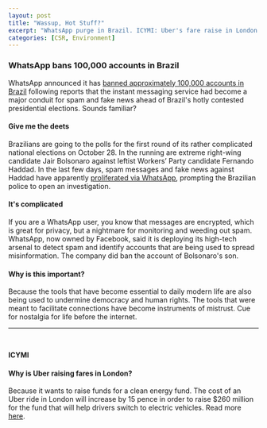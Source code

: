 ```yaml
---
layout: post
title: "Wassup, Hot Stuff?"
excerpt: "WhatsApp purge in Brazil. ICYMI: Uber's fare raise in London for a good cause."
categories: [CSR, Environment]
---
```


### WhatsApp bans 100,000 accounts in Brazil

WhatsApp announced it has <a href="https://www.bloomberg.com/news/articles/2018-10-19/whatsapp-bans-more-than-100-000-accounts-in-brazil-election" target="_blank">banned approximately 100,000 accounts in Brazil</a> following reports that the instant messaging service had become a major conduit for spam and fake news ahead of Brazil's hotly contested presidential elections. Sounds familiar?

#### Give me the deets

Brazilians are going to the polls for the first round of its rather complicated national elections on October 28. In the running are extreme right-wing candidate Jair Bolsonaro against leftist Workers’ Party candidate Fernando Haddad. In the last few days, spam messages and fake news against Haddad have apparently <a href="https://www.irishtimes.com/news/world/whatsapp-implicated-in-bitter-turn-to-brazil-election-1.3671006" target="_blank">proliferated via WhatsApp</a>, prompting the Brazilian police to open an investigation.

#### It's complicated

If you are a WhatsApp user, you know that messages are encrypted, which is great for privacy, but a nightmare for monitoring and weeding out spam. WhatsApp, now owned by Facebook, said it is deploying its high-tech arsenal to detect spam and identify accounts that are being used to spread misinformation. The company did ban the account of Bolsonaro's son.

#### Why is this important?

Because the tools that have become essential to daily modern life are also being used to undermine democracy and human rights. The tools that were meant to facilitate connections have become instruments of mistrust. Cue for nostalgia for life before the internet.

* * *
<br />

**ICYMI**

#### **Why is Uber raising fares in London?**

Because it wants to raise funds for a clean energy fund. The cost of an Uber ride in London will increase by 15 pence in order to raise $260 million for the fund that will help drivers switch to electric vehicles. Read more <a href="https://www.bloomberg.com/news/articles/2018-10-23/uber-to-increase-fares-for-260-million-fund-for-electric-cars?srnd=technology-vp" target="_blank">here</a>.

